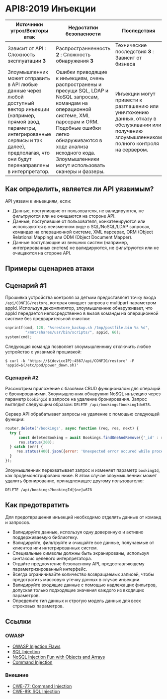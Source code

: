 API8:2019 Инъекции
===================

| Источники угроз/Векторы атак | Недостатки безопасности | Последствия |
| - | - | - |
| Зависит от API : Сложность эксплуатации **3** | Распространненность **2** : Сложность обнаружения **3** | Технические последствия **3** : Зависит от бизнеса |
| Злоумышленник может отправить в API любые данные через любой доступный вектор инъекции (например, прямой ввод, параметры, интегрированные сервисы и так далее), предполагая, что они будут перенаправлены в интерпретатор. | Ошибки приводящие к инъекциям, очень распространены и пресущи SQL, LDAP и NoSQL запросам, командам на операционной системе, XML парсерам и ORM. Подобные ошибки легко обнаруживаются в ходе анализа исходного кода. Злоумышленники могут использовать сканеры и фаззеры. | Инъекции могут привести к разглашению или уничтожению данных, отказу в обслуживании или получению злоумышленником полного контроля на сервером. |

## Как определить, является ли API уязвимым?

API уязвим к инъекциям, если:

* Данные, поступившие от пользователя, не валидируются, не фильтруются или не очищаются на стороне API.
* Данные, поступившие от пользователя, конкатенируются или используются в неизменном виде в SQL/NoSQL/LDAP запросах, командах на операционной системе, XML парсерах, ORM (Object Relational Mapping) или ODM (Object Document Mapper).
* Данные поступающие из внешних систем (например, интегрированных систем) не валидируются, не фильтруются или не очищаются на стороне API.

## Примеры сценариев атаки

## Сценарий #1

Прошивка устройства контроля за детьми предоставляет точку входа `/api/CONFIG/restore`, которая ожидает запроса с multipart параметром appId. Используя декомпилятор, злоумышленник обнаруживает, что appId передается непосредственно в вызов команды на операционной системе без предварительной очистки:

```c
snprintf(cmd, 128, "%srestore_backup.sh /tmp/postfile.bin %s %d",
         "/mnt/shares/usr/bin/scripts/", appid, 66);
system(cmd);
```

Следующая команда позволяет злоумышленнику отключить любое устройство с уязвимой прошивкой:

```
$ curl -k "https://${deviceIP}:4567/api/CONFIG/restore" -F 'appid=$(/etc/pod/power_down.sh)'
```

### Сценарий #2

Рассмотрим приложение с базовым CRUD функционалом для операций с бронированиями. Злоумышленник обнаружил NoSQL инъекцию через параметр `bookingId` в запросе на удаление бронирования. Запрос выглядит следующим образом: `DELETE /api/bookings?bookingId=678`.

Сервер API обрабатывает запросы на удаление с помощью следующей функции:


```javascript
router.delete('/bookings', async function (req, res, next) {
  try {
      const deletedBooking = await Bookings.findOneAndRemove({'_id' : req.query.bookingId});
      res.status(200);
  } catch (err) {
     res.status(400).json({error: 'Unexpected error occured while processing a request'});
  }
});
```

Злоумышленник перехватывает запрос и изменяет параметр `bookingId`, как продемонстрировано ниже. В этом случае злоумышленник может удалить бронирование, принадлежащее другому пользователю:

```
DELETE /api/bookings?bookingId[$ne]=678
```

## Как предотвратить

Для предотвращения инъекций необходимо отделять данные от команд и запросов.

* Валидируйте данные, используя одну доверенную и активно поддерживаемую библиотеку.
* Валидируйте, фильтруйте и очищайте все данные, получаемые от клиентов или интегрированных систем.
* Специальные символы должны быть экранированы, используя синтаксис целевого интерпретатора.
* Отдайте предпочтение безопасному API, предоставляющему параметризированный интерфейс.
* Всегда ограничивайте количество возвращаемых записей, чтобы предотратить массовую утечку данных в случае инъекции.
* Валидируйте входящие данные с помощью надлежащих фильтров, допуская только подходящие значения каждого из входящих параметров.
* Определите тип данных и строгую модель данных для всех строковых параметров.

## Ссылки

### OWASP

* [OWASP Injection Flaws][1]
* [SQL Injection][2]
* [NoSQL Injection Fun with Objects and Arrays][3]
* [Command Injection][4]

### Внешние

* [CWE-77: Command Injection][5]
* [CWE-89: SQL Injection][6]

[1]: https://www.owasp.org/index.php/Injection_Flaws
[2]: https://www.owasp.org/index.php/SQL_Injection
[3]: https://www.owasp.org/images/e/ed/GOD16-NOSQL.pdf
[4]: https://www.owasp.org/index.php/Command_Injection
[5]: https://cwe.mitre.org/data/definitions/77.html
[6]: https://cwe.mitre.org/data/definitions/89.html
